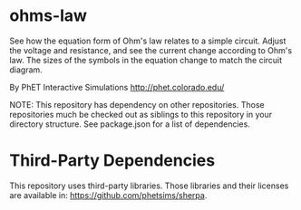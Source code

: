 ohms-law
========

See how the equation form of Ohm's law relates to a simple circuit. Adjust the voltage and resistance, and see the current change according to Ohm's law. The sizes of the symbols in the equation change to match the circuit diagram.

By PhET Interactive Simulations
http://phet.colorado.edu/

NOTE: This repository has dependency on other repositories. Those repositories
much be checked out as siblings to this repository in your directory structure.
See package.json for a list of dependencies.

Third-Party Dependencies
=============

This repository uses third-party libraries.
Those libraries and their licenses are available in: https://github.com/phetsims/sherpa.
